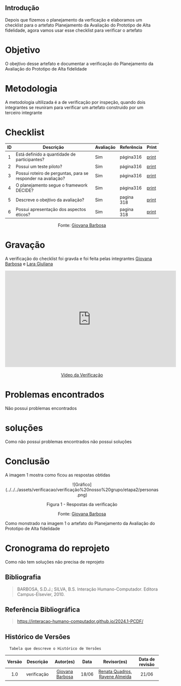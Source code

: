 ## Introdução
Depois que fizemos o planejamento da verficação e elaboramos um checklist para o artefato Planejamento da Avaliação do Prototipo de Alta fidelidade, agora vamos usar esse checklist para verificar o artefato

# Objetivo
O obejtivo desse artefato e documentar a verificação do Planejamento da Avaliação do Prototipo de Alta fidelidade

# Metodologia
A metodologia ultilizada é a de verificação por inspeção, quando dois integrantes se reuniram para verificar um artefato construido por um terceiro integrante

# Checklist
| ID | Descrição | Avaliação | Referência | Print |
| :----: | --------- | ---------- | ----------- | ------- |
|1| Está definido a quantidade de participantes?|Sim|página316|[print](../../../assets/verificacao/verificação%20nosso%20grupo/etapa%205/planejavalia.png)|
|2| Possui um teste piloto?|Sim|página316|[print](../../../assets/verificacao/verificação%20nosso%20grupo/etapa%205/planejavalia.png)|
|3| Possui roteiro de perguntas, para se responder na avaliação?|Sim|página316|[print](../../../assets/verificacao/verificação%20nosso%20grupo/etapa%205/planejavalia.png)|
|4| O planejamento segue o framework DECIDE?|Sim|página316|[print](../../../assets/verificacao/verificação%20nosso%20grupo/etapa%205/planejavalia.png)|
|5| Descreve o obejtivo da avaliação?|Sim|pagina 318|[print](../../../assets/verificacao/verificação%20nosso%20grupo/etapa%205/planejavalia2.png)|
|6| Possui apresentação dos aspectos éticos?|Sim|pagina 318|[print](../../../assets/verificacao/verificação%20nosso%20grupo/etapa%205/planejavalia2.png)|


<center> <p>Fonte: <a href="https://github.com/gio221">Giovana Barbosa</a></p></center>

# Gravação
A verificação do checklist foi gravda e foi feita pelas integrantes [Giovana Barbosa](https://github.com/gio221) e  [Lara Giuliana](https://github.com/gravelylara) 

<p style="text-align: center"><iframe width="560" height="315" src="https://www.youtube.com/embed/d1e7IH6GU2U " title="YouTube video player" frameborder="0" allow="accelerometer; autoplay; clipboard-write; encrypted-media; gyroscope; picture-in-picture; web-share" referrerpolicy="strict-origin-when-cross-origin" allowfullscreen></iframe></p>
<p style="text-align: center"><a href="https://youtu.be/d1e7IH6GU2U " target="blanket">Vídeo da Verificação</a></p>

# Problemas encontrados
Não possui problemas encontrados

# soluções
Como não possui problemas encontrados não possui soluções

# Conclusão
A imagem 1 mostra como ficou as respostas obtidas
<center>
![Gráfico](../../../assets/verificacao/verificação%20nosso%20grupo/etapa2/personas.png)
<div align="center">
<p> Figura 1 - Respostas da verificação</p>
 <center>  <p>Fonte: <a href="https://github.com/gio221">Giovana Barbosa</a></p></center>        
</div></center>

Como monstrado na imagem 1 o artefato do Planejamento da Avaliação do Prototipo de Alta fidelidade

# Cronograma do reprojeto
Como não tem soluções não precisa de reprojeto

## Bibliografia
> BARBOSA, S.D.J.; SILVA, B.S. Interação Humano-Computador. Editora Campus-Elsevier, 2010.

## Referência Bibliográfica

> https://interacao-humano-computador.github.io/2024.1-PCDF/

## Histórico de Versões
      Tabela que descreve o Histórico de Versões

|     Versão       |     Descrição      |      Autor(es)      | Data           |  Revisor(es)          |Data de revisão|
| :----------------------------------------------------------: | :-------------------------------: | :-------------------------------------------------: | :-------------------------------: |  :-------------------------------: | :-------------------------------: |
| 1.0 | verificação |[Giovana Barbosa](https://github.com/gio221) | 18/06 |  [Renata Quadros](https://github.com/Renatinha28), [Rayene Almeida](https://github.com/rayenealmeida)| 21/06|
